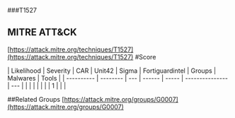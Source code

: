 ###T1527
## MITRE ATT&CK
[https://attack.mitre.org/techniques/T1527](https://attack.mitre.org/techniques/T1527)
#Score

| Likelihood | Severity | CAR | Unit42 | Sigma | Fortiguardintel | Groups | Malwares | Tools |
| ---------- | -------- | --- | ------ | ----- | --------------- | ---  |
 |   |   |   |   |   |   | 1 |   |   |

##Related Groups
[https://attack.mitre.org/groups/G0007](https://attack.mitre.org/groups/G0007)
[]()
